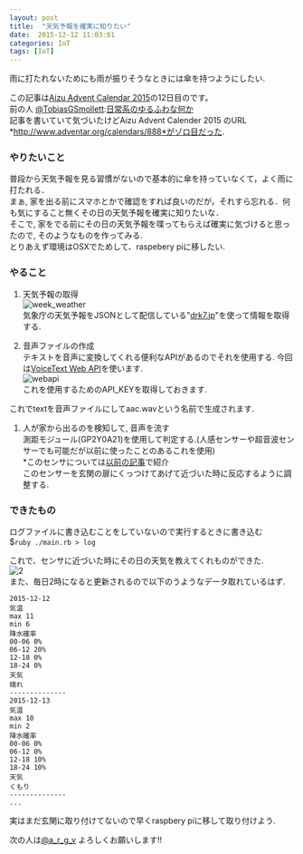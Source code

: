 ```yaml
---
layout: post
title:  "天気予報を確実に知りたい"
date:  2015-12-12 11:03:01
categories: IoT
tags: [IoT]
---
```

雨に打たれないためにも雨が振りそうなときには傘を持つようにしたい.  

<!--more-->

この記事は[Aizu Advent Calendar 2015](http://www.adventar.org/calendars/888#list-2015-12-11)の12日目のです。  
前の人 [@TobiasGSmollett](https://twitter.com/TobiasGSmollett):[日常系のゆるふわな何か](http://qiita.com/TobiasGSmollett/items/c839f0109229795be444)  
記事を書いていて気づいたけどAizu Advent Calender 2015 のURL *http://www.adventar.org/calendars/888*がゾロ目だった.  

### **やりたいこと**  

普段から天気予報を見る習慣がないので基本的に傘を持っていなくて，よく雨に打たれる．  
まぁ, 家を出る前にスマホとかで確認をすれば良いのだが，それすら忘れる．何も気にすること無くその日の天気予報を確実に知りたいな．  
そこで, 家をでる前にその日の天気予報を喋ってもらえば確実に気づけると思ったので, そのようなものを作ってみる.  
とりあえず環境はOSXでためして、raspebery piに移したい.

### **やること**  

1. 天気予報の取得  
![week_weather](http://taroooyan.github.io/images/2015-12-12-weather.png)  
気象庁の天気予報をJSONとして配信している"[drk7.jp](http://www.drk7.jp/weather/json/07.js)"を使って情報を取得する.  

1. 音声ファイルの作成  
テキストを音声に変換してくれる便利なAPIがあるのでそれを使用する. 今回は[VoiceText Web API](https://cloud.voicetext.jp/webapi)を使います.  
![webapi](http://taroooyan.github.io/images/2015-12-12-webapi.png)  
これを使用するためのAPI_KEYを取得しておきます.  
<script src="https://gist.github.com/taroooyan/dc95ca1d5129fc474b28.js"></script>
これでtextを音声ファイルにしてaac.wavという名前で生成されます.  

1. 人が家から出るのを検知して, 音声を流す  
測距モジュール(GP2Y0A21)を使用して判定する.(人感センサーや超音波センサーでも可能だが以前に使ったことのあるこれを使用)  
*このセンサについては[以前の記事](http://taroooyan.github.io/%E9%9B%BB%E5%AD%90%E5%B7%A5%E4%BD%9C/2015/08/16/1/)で紹介  
このセンサーを玄関の扉にくっつけてあげて近づいた時に反応するように調整する.  

### **できたもの**  

<script src="http://gist-it.appspot.com/github/taroooyan/notice_weather/blob/master/main.rb"></script>
<script src="http://gist-it.appspot.com/github/taroooyan/notice_weather/blob/master/Arduino/src/sketch.ino"></script>
ログファイルに書き込むことをしていないので実行するときに書き込む  
$`ruby ./main.rb > log`

これで、センサに近づいた時にその日の天気を教えてくれものができた.  
![2](http://taroooyan.github.io/images/2015-12-12-fin.png)  
また、毎日2時になると更新されるので以下のうようなデータ取れているはず.  


    2015-12-12
    気温
    max 11
    min 6
    降水確率
    00-06 0%
    06-12 20%
    12-18 0%
    18-24 0%
    天気
    晴れ
    --------------
    2015-12-13
    気温
    max 10
    min 2
    降水確率
    00-06 0%
    06-12 0%
    12-18 10%
    18-24 10%
    天気
    くもり
    --------------
    ...


実はまだ玄関に取り付けてないので早くraspbery piに移して取り付けよう.

次の人は[@a_r_g_v](https://twitter.com/a_r_g_v)
よろしくお願いします!!
